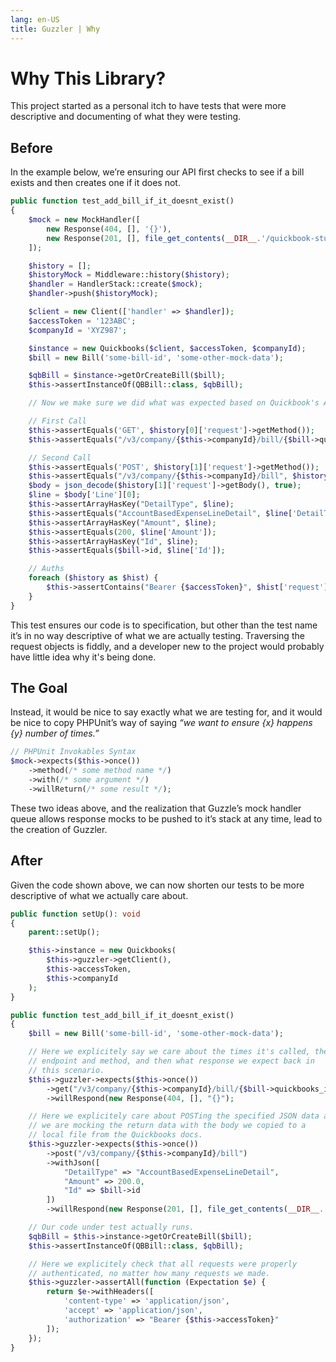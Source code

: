 ```yaml
---
lang: en-US
title: Guzzler | Why
---
```


# Why This Library?

This project started as a personal itch to have tests that were more descriptive and documenting of what they were testing.

## Before

In the example below, we’re ensuring our API first checks to see if a bill exists and then creates one if it does not.

```php
public function test_add_bill_if_it_doesnt_exist()
{
    $mock = new MockHandler([
        new Response(404, [], '{}'),
        new Response(201, [], file_get_contents(__DIR__.'/quickbook-stubs/bill-created.json')),
    ]);

    $history = [];
    $historyMock = Middleware::history($history);
    $handler = HandlerStack::create($mock);
    $handler->push($historyMock);

    $client = new Client(['handler' => $handler]);
    $accessToken = '123ABC';
    $companyId = 'XYZ987';

    $instance = new Quickbooks($client, $accessToken, $companyId);
    $bill = new Bill('some-bill-id', 'some-other-mock-data');

    $qbBill = $instance->getOrCreateBill($bill);
    $this->assertInstanceOf(QBBill::class, $qbBill);

    // Now we make sure we did what was expected based on Quickbook's API Docs.

    // First Call
    $this->assertEquals('GET', $history[0]['request']->getMethod());
    $this->assertEquals("/v3/company/{$this->companyId}/bill/{$bill->quickbooks_id}", $history[0]['request']->getUri()->getPath());

    // Second Call
    $this->assertEquals('POST', $history[1]['request']->getMethod());
    $this->assertEquals("/v3/company/{$this->companyId}/bill", $history[1]['request']->getUri()->getPath());
    $body = json_decode($history[1]['request']->getBody(), true);
    $line = $body['Line'][0];
    $this->assertArrayHasKey("DetailType", $line);
    $this->assertEquals("AccountBasedExpenseLineDetail", $line['DetailType']);
    $this->assertArrayHasKey("Amount", $line);
    $this->assertEquals(200, $line['Amount']);
    $this->assertArrayHasKey("Id", $line);
    $this->assertEquals($bill->id, $line['Id']);

    // Auths
    foreach ($history as $hist) {
        $this->assertContains("Bearer {$accessToken}", $hist['request']->getHeader('authorization'), "Not all requests were authorized.");
    }
}
```

This test ensures our code is to specification, but other than the test name it’s in no way descriptive of what we are actually testing. Traversing the request objects is fiddly, and a developer new to the project would probably have little idea why it's being done.

## The Goal

Instead, it would be nice to say exactly what we are testing for, and it would be nice to copy PHPUnit’s way of saying _“we want to ensure {x} happens {y} number of times.”_

```php
// PHPUnit Invokables Syntax
$mock->expects($this->once())
    ->method(/* some method name */)
    ->with(/* some argument */)
    ->willReturn(/* some result */);
```

These two ideas above, and the realization that Guzzle’s mock handler queue allows response mocks to be pushed to it’s stack at any time, lead to the creation of Guzzler.

## After

Given the code shown above, we can now shorten our tests to be more descriptive of what we actually care about.

```php
public function setUp(): void
{
    parent::setUp();

    $this->instance = new Quickbooks(
        $this->guzzler->getClient(),
        $this->accessToken,
        $this->companyId
    );
}

public function test_add_bill_if_it_doesnt_exist()
{
    $bill = new Bill('some-bill-id', 'some-other-mock-data');

    // Here we explicitely say we care about the times it's called, the
    // endpoint and method, and then what response we expect back in
    // this scenario.
    $this->guzzler->expects($this->once())
        ->get("/v3/company/{$this->companyId}/bill/{$bill->quickbooks_id}")
        ->willRespond(new Response(404, [], "{}");

    // Here we explicitely care about POSTing the specified JSON data and
    // we are mocking the return data with the body we copied to a
    // local file from the Quickbooks docs.
    $this->guzzler->expects($this->once())
        ->post("/v3/company/{$this->companyId}/bill")
        ->withJson([
            "DetailType" => "AccountBasedExpenseLineDetail",
            "Amount" => 200.0,
            "Id" => $bill->id
        ])
        ->willRespond(new Response(201, [], file_get_contents(__DIR__.'/quickbook-stubs/bill-created.json')));

    // Our code under test actually runs.
    $qbBill = $this->instance->getOrCreateBill($bill);
    $this->assertInstanceOf(QBBill::class, $qbBill);

    // Here we explicitely check that all requests were properly
    // authenticated, no matter how many requests we made.
    $this->guzzler->assertAll(function (Expectation $e) {
        return $e->withHeaders([
            'content-type' => 'application/json',
            'accept' => 'application/json',
            'authorization' => "Bearer {$this->accessToken}"
        ]);
    });
}
```